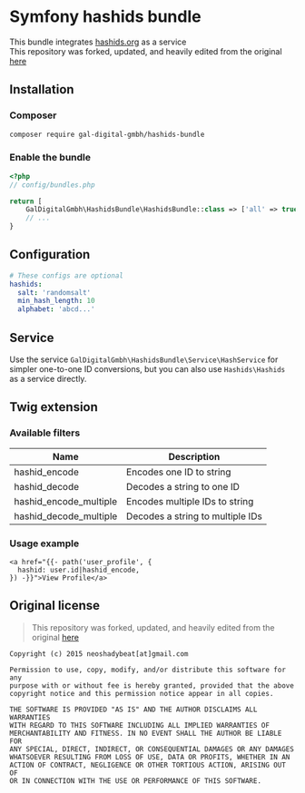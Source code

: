 # Symfony hashids bundle

This bundle integrates [hashids.org](https://hashids.org) as a service  
This repository was forked, updated, and heavily edited from the original [here](https://github.com/neoshadybeat/hashidsBundle)

## Installation

### Composer

```bash
composer require gal-digital-gmbh/hashids-bundle
```

### Enable the bundle

```php
<?php
// config/bundles.php

return [
    GalDigitalGmbh\HashidsBundle\HashidsBundle::class => ['all' => true],
    // ...
}
```

## Configuration

```yaml
# These configs are optional
hashids:
  salt: 'randomsalt'
  min_hash_length: 10
  alphabet: 'abcd...'
```

## Service

Use the service `GalDigitalGmbh\HashidsBundle\Service\HashService` for simpler one-to-one ID conversions,
but you can also use `Hashids\Hashids` as a service directly.

## Twig extension

### Available filters

| Name                   | Description                      |
| ---------------------- | -------------------------------- |
| hashid_encode          | Encodes one ID to string         |
| hashid_decode          | Decodes a string to one ID       |
| hashid_encode_multiple | Encodes multiple IDs to string   |
| hashid_decode_multiple | Decodes a string to multiple IDs |

### Usage example

```twig
<a href="{{- path('user_profile', {
  hashid: user.id|hashid_encode,
}) -}}">View Profile</a>
```

## Original license

> This repository was forked, updated, and heavily edited from the original [here](https://github.com/neoshadybeat/hashidsBundle)

```text
Copyright (c) 2015 neoshadybeat[at]gmail.com

Permission to use, copy, modify, and/or distribute this software for any
purpose with or without fee is hereby granted, provided that the above
copyright notice and this permission notice appear in all copies.

THE SOFTWARE IS PROVIDED "AS IS" AND THE AUTHOR DISCLAIMS ALL WARRANTIES
WITH REGARD TO THIS SOFTWARE INCLUDING ALL IMPLIED WARRANTIES OF
MERCHANTABILITY AND FITNESS. IN NO EVENT SHALL THE AUTHOR BE LIABLE FOR
ANY SPECIAL, DIRECT, INDIRECT, OR CONSEQUENTIAL DAMAGES OR ANY DAMAGES
WHATSOEVER RESULTING FROM LOSS OF USE, DATA OR PROFITS, WHETHER IN AN
ACTION OF CONTRACT, NEGLIGENCE OR OTHER TORTIOUS ACTION, ARISING OUT OF
OR IN CONNECTION WITH THE USE OR PERFORMANCE OF THIS SOFTWARE.
```
